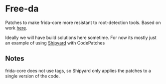 # Free-da

Patches to make frida-core more resistant to root-detection tools. Based on work [here](https://github.com/hluwa/Patchs).  

Ideally we will have build solutions here sometime. For now its mostly just an example of
using [Shipyard](https://github.com/micahjmartin/Shipyard) with CodePatches

## Notes
frida-core does not use tags, so Shipyard only applies the patches to a single version of the code.
